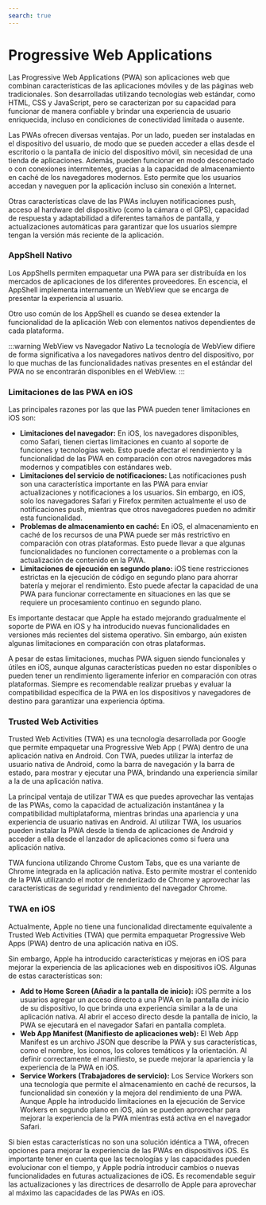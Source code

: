 ```yaml
---
search: true
---
```


# Progressive Web Applications

Las Progressive Web Applications (PWA) son aplicaciones web que combinan características de las aplicaciones móviles y
de las páginas web tradicionales. Son desarrolladas utilizando tecnologías web estándar, como HTML, CSS y JavaScript,
pero se caracterizan por su capacidad para funcionar de manera confiable y brindar una experiencia de usuario
enriquecida, incluso en condiciones de conectividad limitada o ausente.

Las PWAs ofrecen diversas ventajas. Por un lado, pueden ser instaladas en el dispositivo del usuario, de modo que se
pueden acceder a ellas desde el escritorio o la pantalla de inicio del dispositivo móvil, sin necesidad de una tienda de
aplicaciones. Además, pueden funcionar en modo desconectado o con conexiones intermitentes, gracias a la capacidad de
almacenamiento en caché de los navegadores modernos. Esto permite que los usuarios accedan y naveguen por la aplicación
incluso sin conexión a Internet.

Otras características clave de las PWAs incluyen notificaciones push, acceso al hardware del dispositivo (como la cámara
o el GPS), capacidad de respuesta y adaptabilidad a diferentes tamaños de pantalla, y actualizaciones automáticas para
garantizar que los usuarios siempre tengan la versión más reciente de la aplicación.

### AppShell Nativo

Los AppShells permiten empaquetar una PWA para ser distribuída en los mercados de aplicaciones de los diferentes
proveedores. En escencia, el AppShell implementa internamente un WebView que se encarga de presentar la experiencia al
usuario.

Otro uso común de los AppShell es cuando se desea extender la funcionalidad de la aplicación Web con elementos nativos
dependientes de cada plataforma.

:::warning WebView vs Navegador Nativo
La tecnología de WebView difiere de forma significativa a los navegadores nativos dentro del dispositivo, por lo que
muchas de las funcionalidades nativas presentes en el estándar del PWA no se encontrarán disponibles en el WebView.
:::

### Limitaciones de las PWA en iOS

Las principales razones por las que las PWA pueden tener limitaciones en iOS son:

- **Limitaciones del navegador:** En iOS, los navegadores disponibles, como Safari, tienen ciertas limitaciones en
  cuanto al soporte de funciones y tecnologías web. Esto puede afectar el rendimiento y la funcionalidad de las PWA en
  comparación con otros navegadores más modernos y compatibles con estándares web.
- **Limitaciones del servicio de notificaciones:** Las notificaciones push son una característica importante en las PWA
  para enviar actualizaciones y notificaciones a los usuarios. Sin embargo, en iOS, solo los navegadores Safari y
  Firefox permiten actualmente el uso de notificaciones push, mientras que otros navegadores pueden no admitir esta
  funcionalidad.
- **Problemas de almacenamiento en caché:** En iOS, el almacenamiento en caché de los recursos de una PWA puede ser más
  restrictivo en comparación con otras plataformas. Esto puede llevar a que algunas funcionalidades no funcionen
  correctamente o a problemas con la actualización de contenido en la PWA.
- **Limitaciones de ejecución en segundo plano:** iOS tiene restricciones estrictas en la ejecución de código en segundo
  plano para ahorrar batería y mejorar el rendimiento. Esto puede afectar la capacidad de una PWA para funcionar
  correctamente en situaciones en las que se requiere un procesamiento continuo en segundo plano.

Es importante destacar que Apple ha estado mejorando gradualmente el soporte de PWA en iOS y ha introducido nuevas
funcionalidades en versiones más recientes del sistema operativo. Sin embargo, aún existen algunas limitaciones en
comparación con otras plataformas.

A pesar de estas limitaciones, muchas PWA siguen siendo funcionales y útiles en iOS, aunque algunas características
pueden no estar disponibles o pueden tener un rendimiento ligeramente inferior en comparación con otras plataformas.
Siempre es recomendable realizar pruebas y evaluar la compatibilidad específica de la PWA en los dispositivos y
navegadores de destino para garantizar una experiencia óptima.

### Trusted Web Activities

Trusted Web Activities (TWA) es una tecnología desarrollada por Google que permite empaquetar una Progressive Web App (
PWA) dentro de una aplicación nativa en Android. Con TWA, puedes utilizar la interfaz de usuario nativa de Android, como
la barra de navegación y la barra de estado, para mostrar y ejecutar una PWA, brindando una experiencia similar a la de
una aplicación nativa.

La principal ventaja de utilizar TWA es que puedes aprovechar las ventajas de las PWAs, como la capacidad de
actualización instantánea y la compatibilidad multiplataforma, mientras brindas una apariencia y una experiencia de
usuario nativas en Android. Al utilizar TWA, los usuarios pueden instalar la PWA desde la tienda de aplicaciones de
Android y acceder a ella desde el lanzador de aplicaciones como si fuera una aplicación nativa.

TWA funciona utilizando Chrome Custom Tabs, que es una variante de Chrome integrada en la aplicación nativa. Esto
permite mostrar el contenido de la PWA utilizando el motor de renderizado de Chrome y aprovechar las características de
seguridad y rendimiento del navegador Chrome.

### TWA en iOS

Actualmente, Apple no tiene una funcionalidad directamente equivalente a Trusted Web Activities (TWA) que permita
empaquetar Progressive Web Apps (PWA) dentro de una aplicación nativa en iOS.

Sin embargo, Apple ha introducido características y mejoras en iOS para mejorar la experiencia de las aplicaciones web
en dispositivos iOS. Algunas de estas características son:

- **Add to Home Screen (Añadir a la pantalla de inicio):** iOS permite a los usuarios agregar un acceso directo a una
  PWA en la pantalla de inicio de su dispositivo, lo que brinda una experiencia similar a la de una aplicación nativa.
  Al abrir el acceso directo desde la pantalla de inicio, la PWA se ejecutará en el navegador Safari en pantalla
  completa.
- **Web App Manifest (Manifiesto de aplicaciones web):** El Web App Manifest es un archivo JSON que describe la PWA y
  sus características, como el nombre, los iconos, los colores temáticos y la orientación. Al definir correctamente el
  manifiesto, se puede mejorar la apariencia y la experiencia de la PWA en iOS.
- **Service Workers (Trabajadores de servicio):** Los Service Workers son una tecnología que permite el almacenamiento
  en caché de recursos, la funcionalidad sin conexión y la mejora del rendimiento de una PWA. Aunque Apple ha
  introducido limitaciones en la ejecución de Service Workers en segundo plano en iOS, aún se pueden aprovechar para
  mejorar la experiencia de la PWA mientras está activa en el navegador Safari.

Si bien estas características no son una solución idéntica a TWA, ofrecen opciones para mejorar la experiencia de las
PWAs en dispositivos iOS. Es importante tener en cuenta que las tecnologías y las capacidades pueden evolucionar con el
tiempo, y Apple podría introducir cambios o nuevas funcionalidades en futuras actualizaciones de iOS. Es recomendable
seguir las actualizaciones y las directrices de desarrollo de Apple para aprovechar al máximo las capacidades de las
PWAs en iOS.